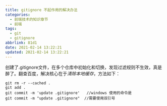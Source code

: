 ```yaml
---
title: gitignore 不起作用的解决办法
categories:
  - 前端技术的知识章节
  - 前端
tags:
  - git
  - gitignore
abbrlink: 81d1
date: 2021-02-14 13:22:21
updated: 2021-02-14 13:22:21
---
```


创建了.gitignore文件，在多个仓库中初始化和切换，发现过滤规则不生效，真是醉了。翻查百度，解决核心在于*清除本地缓存*，方法如下：

```
git rm -r --cached .
git add .
git commit -m 'update .gitignore'   //windows 使用的命令是  
git commit -m "update .gitignore"  //需要使用双引号
```
